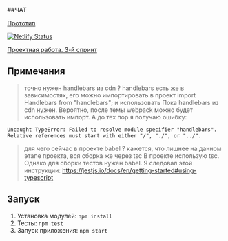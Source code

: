##ЧАТ

[Прототип](https://www.figma.com/file/Q54yuzGZDILvmg4wCe5Kco/%D0%A7%D0%90%D0%A2?node-id=0%3A1)

[![Netlify Status](https://api.netlify.com/api/v1/badges/9930d43a-52de-4076-a5db-328eb15c058b/deploy-status)](https://app.netlify.com/sites/naughty-wescoff-127c17/deploys)

[Проектная работа. 3-й спринт](https://naughty-wescoff-127c17.netlify.app)

## Примечания

> точно нужен handlebars из cdn ? handlebars есть же в зависимостях, его можно импортировать в проект import Handlebars from "handlebars"; и использовать
Пока handlebars из cdn нужен. Вероятно, после темы webpack можно будет использовать импорт.
А до тех пор я получаю ошибку:
```
Uncaught TypeError: Failed to resolve module specifier "handlebars". Relative references must start with either "/", "./", or "../".
```

> для чего сейчас в проекте babel ? кажется, что лишнее на данном этапе проекта, вся сборка же через tsc
В проекте использую tsc. Однако для сборки тестов нужен babel. Я следовал этой инструкции: https://jestjs.io/docs/en/getting-started#using-typescript

## Запуск

1. Установка модулей: `npm install`
2. Тесты: `npm test`
3. Запуск приложения: `npm start`